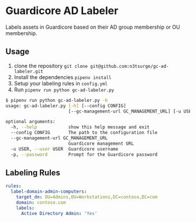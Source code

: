 # Guardicore AD Labeler

Labels assets in Guardicore based on their AD group membership or OU membership.

## Usage

1. clone the repository `git clone git@github.com:n3tsurge/gc-ad-labeler.git`
2. Install the dependencies `pipenv install`
3. Setup your labeling rules in `config.yml`
4. Run `pipenv run python gc-ad-labeler.py`

```bash
$ pipenv run python gc-ad-labeler.py -h
usage: gc-ad-labeler.py [-h] [--config CONFIG]
                        [--gc-management-url GC_MANAGEMENT_URL] [-u USER] [-p]

optional arguments:
  -h, --help            show this help message and exit
  --config CONFIG       The path to the configuration file
  --gc-management-url GC_MANAGEMENT_URL
                        Guardicore management URL
  -u USER, --user USER  Guardicore username
  -p, --password        Prompt for the Guardicore password
```

## Labeling Rules

```yaml
rules:
  label-domain-admin-computers:
    target_dn: OU=Admins,OU=Workstations,DC=contoso,DC=com
    domain: contoso.com
    labels:
      Active Directory Admin: 'Yes'
```
